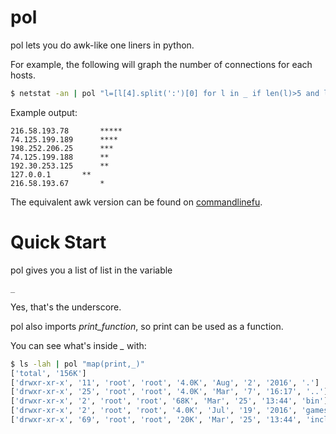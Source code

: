# pol
pol lets you do awk-like one liners in python.

For example, the following will graph the number of connections for each hosts.
```bash
$ netstat -an | pol "l=[l[4].split(':')[0] for l in _ if len(l)>5 and l[5]=='ESTABLISHED']; s=sorted([{'h':e,'c':l.count(e)} for e in set(l)],key=lambda k: k['c'], reverse=True); map(print,['{}\t{}'.format(i['h'],'*' * i['c']) for i in s])"
```

Example output:

```
216.58.193.78	    *****
74.125.199.189	    ****
198.252.206.25	    ***
74.125.199.188	    **
192.30.253.125	    **
127.0.0.1	    **
216.58.193.67	    *
```

The equivalent awk version can be found on [commandlinefu](http://www.commandlinefu.com/commands/view/2012/graph-of-connections-for-each-hosts).

# Quick Start
pol gives you a list of list in the variable
```
_
```
Yes, that's the underscore.

pol also imports *print_function*, so print can be used as a function.

You can see what's inside *_* with:

```bash
$ ls -lah | pol "map(print,_)"
['total', '156K']
['drwxr-xr-x', '11', 'root', 'root', '4.0K', 'Aug', '2', '2016', '.']
['drwxr-xr-x', '25', 'root', 'root', '4.0K', 'Mar', '7', '16:17', '..']
['drwxr-xr-x', '2', 'root', 'root', '68K', 'Mar', '25', '13:44', 'bin']
['drwxr-xr-x', '2', 'root', 'root', '4.0K', 'Jul', '19', '2016', 'games']
['drwxr-xr-x', '69', 'root', 'root', '20K', 'Mar', '25', '13:44', 'include']
```










